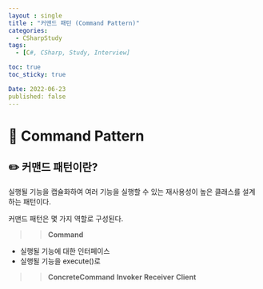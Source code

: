 ```yaml
---
layout : single
title : "커맨드 패턴 (Command Pattern)"
categories:
  - CSharpStudy
tags:
  - [C#, CSharp, Study, Interview]

toc: true
toc_sticky: true

Date: 2022-06-23
published: false
---
```


# 📌 Command Pattern

## ✏️ 커맨드 패턴이란?
실행될 기능을 캡슐화하여 여러 기능을 실행할 수 있는 재사용성이 높은 클래스를 설계하는 패턴이다.

커맨드 패턴은 몇 가지 역할로 구성된다.

>> **Command**
 - 실행될 기능에 대한 인터페이스
 - 실행될 기능을 execute()로 
>> **ConcreteCommand**
>> **Invoker**
>> **Receiver**
>> **Client**

